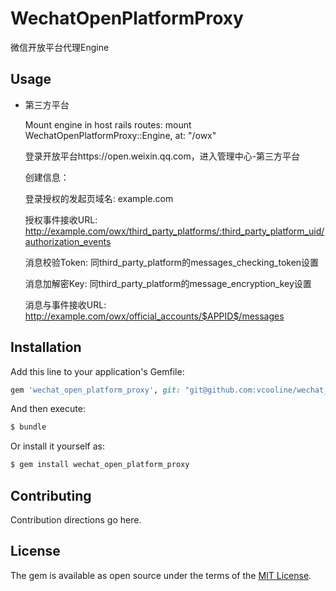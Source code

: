 # WechatOpenPlatformProxy
微信开放平台代理Engine

## Usage

* 第三方平台

  Mount engine in host rails routes: mount WechatOpenPlatformProxy::Engine, at: "/owx"

  登录开放平台https://open.weixin.qq.com，进入管理中心-第三方平台

  创建信息：

    登录授权的发起页域名: example.com

    授权事件接收URL: http://example.com/owx/third_party_platforms/:third_party_platform_uid/authorization_events

    消息校验Token: 同third_party_platform的messages_checking_token设置

    消息加解密Key: 同third_party_platform的message_encryption_key设置

    消息与事件接收URL: http://example.com/owx/official_accounts/$APPID$/messages


## Installation
Add this line to your application's Gemfile:

```ruby
gem 'wechat_open_platform_proxy', git: "git@github.com:vcooline/wechat_open_platform_proxy.git", branch: "master"
```

And then execute:
```bash
$ bundle
```

Or install it yourself as:
```bash
$ gem install wechat_open_platform_proxy
```

## Contributing
Contribution directions go here.

## License
The gem is available as open source under the terms of the [MIT License](https://opensource.org/licenses/MIT).
